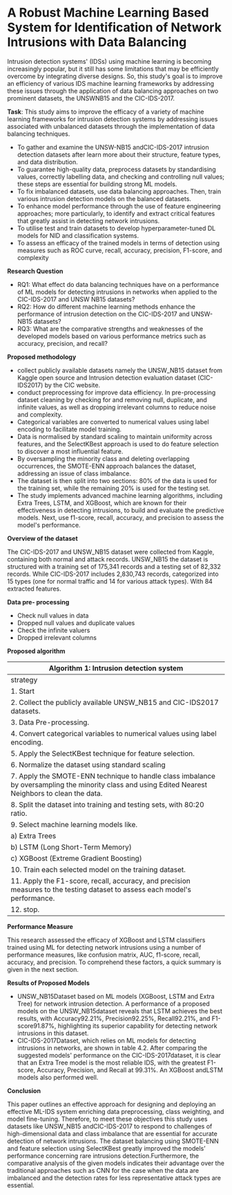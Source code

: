 # <b>A Robust Machine Learning Based System for Identification of Network Intrusions with Data Balancing</b> <div align="center">

Intrusion detection systems' (IDSs) using machine learning is becoming increasingly popular, but it still has some limitations that may be efficiently overcome by 
integrating diverse designs. So, this study's goal is to improve an 
efficiency of various IDS machine learning frameworks by addressing these issues through 
the application of data balancing approaches on two prominent datasets, the UNSWNB15 and 
the CIC-IDS-2017.


<b>Task</b>: This study aims to improve the efficacy of a variety of machine learning frameworks for 
intrusion detection systems by addressing issues associated with unbalanced datasets 
through the implementation of data balancing techniques.
<ul>
<li>To gather and examine the UNSW-NB15 andCIC-IDS-2017 intrusion detection datasets after learn more about their structure, feature types, and data distribution.</li>
<li>To guarantee high-quality data, preprocess datasets by standardising values, correctly labelling data, and checking and controlling null values; these steps are essential for building strong ML models.</li>
<li>To fix imbalanced datasets, use data balancing approaches. Then, train various intrusion detection models on the balanced datasets.</li>
<li>To enhance model performance through the use of feature engineering approaches; more particularly, to identify and extract critical features that greatly assist in detecting network intrusions.</li>
<li>To utilise test and train datasets to develop hyperparameter-tuned DL models for NID and classification systems.</li>
<li>To assess an efficacy of the trained models in terms of detection using measures such as ROC curve, recall, accuracy, precision, F1-score, and complexity</li></ul>


<b>Research Question</b>
<ul>
<li>RQ1: What effect do data balancing techniques have on a performance of ML models 
for detecting intrusions in networks when applied to the CIC-IDS-2017 and UNSW
NB15 datasets? </li>
<li>RQ2: How do different machine learning methods enhance the performance of 
intrusion detection on the CIC-IDS-2017 and UNSW-NB15 datasets? </li>
<li>RQ3: What are the comparative strengths and weaknesses of the developed models 
based on various performance metrics such as accuracy, precision, and recall? </li></ul>

<b>Proposed methodology</b>
<ul>
<li>collect publicly available datasets namely the UNSW_NB15 dataset from Kaggle open source and Intrusion detection evaluation dataset (CIC-IDS2017) by the CIC website.</li><li>conduct preprocessing for improve data efficiency. In pre-processing dataset cleaning by checking for and removing null, duplicate, and infinite values, as well as dropping irrelevant columns to reduce noise and complexity. </li><li>Categorical variables are converted to numerical values using label encoding to facilitate model training.</li><li> Data is normalised by standard scaling to maintain uniformity across features, and the SelectKBest approach is used to do feature selection to discover a most influential feature. </li><li>By oversampling the minority class and deleting overlapping occurrences, the SMOTE-ENN approach balances the dataset, addressing an issue of class imbalance. </li><li>The dataset is then split into two sections: 80% of the data is used for the training set, while the remaining 20% is used for the testing set.</li> <li>The study implements advanced machine learning algorithms, including Extra Trees, LSTM, and XGBoost, which are known for their effectiveness in detecting intrusions, to build and evaluate the predictive models. Next, use f1-score, recall, accuracy, and precision to assess the model's performance.</li></ul>

<b>Overview of the dataset</b> 

The CIC-IDS-2017 and UNSW_NB15 dataset were collected from Kaggle, containing both 
normal and attack records. UNSW_NB15 the dataset is structured with a training set of 
175,341 records and a testing set of 82,332 records. While CIC-IDS-2017 includes 2,830,743 
records, categorized into 15 types (one for normal traffic and 14 for various attack types). With 
84 extracted features.

<b>Data pre- processing</b>
<ul><li>Check null values in data</li>
<li>Dropped null values and duplicate values</li>
<li>Check the infinite valuers</li>
<li>Dropped irrelevant columns</li></ul>

<b>Proposed algorithm</b>

|Algorithm 1: Intrusion detection system                                                                         |
|----------------------------------------------------------------------------------------------------------------|
|strategy                                                                                                        |
|1.	Start                                                                                                        |
|2.	 Collect the publicly available UNSW_NB15 and CIC-IDS2017 datasets.                                          |
|3.	Data Pre-processing.                                                                                         |
|4.	Convert categorical variables to numerical values using label encoding.                                      |
|5.	Apply the SelectKBest technique for feature selection.                                                       |
|6.	Normalize the dataset using standard scaling                                                                 |
|7.	Apply the SMOTE-ENN technique to handle class imbalance by oversampling the minority class and using Edited Nearest Neighbors to clean the data.                                                                             |
|8.	Split the dataset into training and testing sets, with 80:20 ratio.                                          |
|9.	 Select machine learning models like.                                                                        |
|a)	Extra Trees                            |
|b)	LSTM (Long Short-Term Memory)          |
|c)	XGBoost (Extreme Gradient Boosting)    |
|10.	Train each selected model on the training dataset.                                                         |
|11.	Apply the F1-score, recall, accuracy, and precision measures to the testing dataset to assess each model's performance.                                                                                                     |
|12.	stop.                                                                                                      |

<b>Performance Measure</b>

This research assessed the efficacy of XGBoost and LSTM classifiers trained using ML for detecting network intrusions using a number of performance measures, like confusion matrix, AUC, f1-score, recall, accuracy, and precision. To comprehend these factors, a quick summary is given in the next section.

<b>Results of Proposed Models </b>

<ul><li>UNSW_NB15Dataset based on ML models (XGBoost, LSTM and Extra Tree) for network intrusion detection. A performance of a proposed models on the UNSW_NB15dataset reveals that LSTM achieves the best results, with Accuracy92.21%, Precision92.25%, Recall92.21%, and F1-score91.87%, highlighting its superior capability for detecting network intrusions in this dataset.</li>
<li>CIC-IDS-2017Dataset, which relies on ML models for detecting intrusions in networks, are shown in table 4.2. After comparing the suggested models' performance on the CIC-IDS-2017dataset, it is clear that an Extra Tree model is the most reliable IDS, with the greatest F1-score, Accuracy, Precision, and Recall at 99.31%. An XGBoost andLSTM models also performed well.</li></ul>

<b>Conclusion</b>

This paper outlines an effective approach for designing and deploying an effective ML-IDS system enriching data preprocessing, class weighting, and model fine-tuning. Therefore, to meet these objectives this study uses datasets like UNSW_NB15 andCIC-IDS-2017 to respond to challenges of high-dimensional data and class imbalance that are essential for accurate detection of network intrusions. The dataset balancing using SMOTE-ENN and feature selection using SelectKBest greatly improved the models’ performance concerning rare intrusions detection.Furthermore, the comparative analysis of the given models indicates their advantage over the traditional approaches such as CNN for the case when the data are imbalanced and the detection rates for less representative attack types are essential. 

